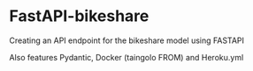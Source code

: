 # FastAPI-bikeshare
Creating an API endpoint for the bikeshare model using FASTAPI

Also features Pydantic, Docker (taingolo FROM) and Heroku.yml
